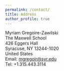 ```yaml
---
permalink: /contact/
title: Address
author_profile: true
---
```


Myriam Gregoire-Zawilski  
The Maxwell School  
426 Eggers Hall  
Syracuse, NY 13244-1020  
United States  
Email: mgregoir@syr.edu  
Tel: +1.315.443.3114
